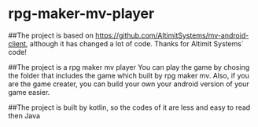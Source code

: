 # rpg-maker-mv-player
##The project is based on https://github.com/AltimitSystems/mv-android-client, although it has changed a lot of code. Thanks for Altimit Systems` code!


##The project is a rpg maker mv player
 You can play the game by chosing the folder that includes the game which built by rpg maker mv.
 Also, if you are the game creater, you can build your own your android version of your game easier.

##The project is built by kotlin, so the codes of it are less and easy to read then Java
